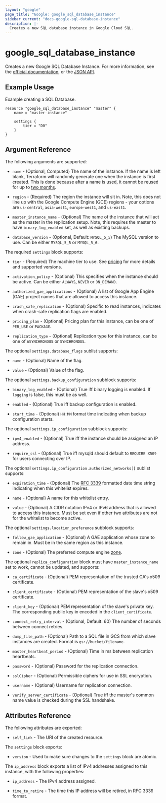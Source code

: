 ```yaml
---
layout: "google"
page_title: "Google: google_sql_database_instance"
sidebar_current: "docs-google-sql-database-instance"
description: |-
  Creates a new SQL database instance in Google Cloud SQL.
---
```


# google\_sql\_database\_instance

Creates a new Google SQL Database Instance. For more information, see the [official documentation](https://cloud.google.com/sql/), or the [JSON API](https://cloud.google.com/sql/docs/admin-api/v1beta4/instances).

## Example Usage

Example creating a SQL Database.

```
resource "google_sql_database_instance" "master" {
    name = "master-instance"

    settings {
        tier = "D0"
    }
}
```

## Argument Reference

The following arguments are supported:

* `name` - (Optional, Computed) The name of the instance. If the name is left
  blank, Terraform will randomly generate one when the instance is first
  created. This is done because after a name is used, it cannot be reused
  for up to [two months](https://cloud.google.com/sql/docs/delete-instance).

* `region` - (Required) The region the instance will sit in. Note, this does
  not line up with the Google Compute Engine (GCE) regions - your options are
  `us-central`, `asia-west1`, `europe-west1`, and `us-east1`.

* `master_instance_name` - (Optional) The name of the instance that will act as
  the master in the replication setup. Note, this requires the master to have
  `binary_log_enabled` set, as well as existing backups.

* `database_version` - (Optional, Default: `MYSQL_5_5`) The MySQL version to
  use. Can be either `MYSQL_5_5` or `MYSQL_5_6`.

The required `settings` block supports:

* `tier` - (Required) The machine tier to use. See
  [pricing](https://cloud.google.com/sql/pricing) for more details and
  supported versions.

* `activation_policy` - (Optional) This specifies when the instance should be
  active. Can be either `ALWAYS`, `NEVER` or `ON_DEMAND`.

* `authorized_gae_applications` - (Optional) A list of Google App Engine (GAE) project names that
  are allowed to access this instance.

* `crash_safe_replication` - (Optional) Specific to read instances, indicates
  when crash-safe replication flags are enabled.

* `pricing_plan` - (Optional) Pricing plan for this instance, can be one of
  `PER_USE` or `PACKAGE`.

* `replication_type` - (Optional) Replication type for this instance, can be one of
  `ASYNCHRONOUS` or `SYNCHRONOUS`.

The optional `settings.database_flags` sublist supports:

* `name` - (Optional) Name of the flag.

* `value` - (Optional) Value of the flag.

The optional `settings.backup_configuration` subblock supports:

* `binary_log_enabled` - (Optional) True iff binary logging is enabled. If
  `logging` is false, this must be as well.

* `enabled` - (Optional) True iff backup configuration is enabled.

* `start_time` - (Optional) `HH:MM` format time indicating when backup
  configuration starts.

The optional `settings.ip_configuration` subblock supports:

* `ipv4_enabled` - (Optional) True iff the instance should be assigned an IP
  address.

* `require_ssl` - (Optional) True iff mysqld should default to `REQUIRE X509`
  for users connecting over IP.

The optional `settings.ip_configuration.authorized_networks[]` sublist supports:

* `expiration_time` - (Optional) The [RFC
  3339](https://tools.ietf.org/html/rfc3339) formatted date time string
  indicating when this whitelist expires.

* `name` - (Optional) A name for this whitelist entry.

* `value` - (Optional) A CIDR notation IPv4 or IPv6 address that is allowed to
  access this instance. Must be set even if other two attributes are not for
  the whitelist to become active.

The optional `settings.location_preference` subblock supports:

* `follow_gae_application` - (Optional) A GAE application whose zone to remain
  in. Must be in the same region as this instance.

* `zone` - (Optional) The preferred compute engine
  [zone](https://cloud.google.com/compute/docs/zones?hl=en).

The optional `replica_configuration` block must have
`master_instance_name` set to work, cannot be updated, and supports:

* `ca_certificate` - (Optional) PEM representation of the trusted CA's x509
  certificate.

* `client_certificate` - (Optional) PEM representation of the slave's x509
  certificate.

* `client_key` - (Optional) PEM representation of the slave's private key.
  The corresponding public key in encoded in the `client_certificate`.

* `connect_retry_interval` - (Optional, Default: 60) The number of seconds
  between connect retries.

* `dump_file_path` - (Optional) Path to a SQL file in GCS from which slave
  instances are created. Format is `gs://bucket/filename`.

* `master_heartbeat_period` - (Optional) Time in ms between replication
  heartbeats.

* `password` - (Optional) Password for the replication connection.

* `sslCipher` - (Optional) Permissible ciphers for use in SSL encryption.

* `username` - (Optional) Username for replication connection.

* `verify_server_certificate` - (Optional) True iff the master's common name
  value is checked during the SSL handshake.

## Attributes Reference

The following attributes are exported:

* `self_link` - The URI of the created resource.

The `settings` block exports:

* `version` - Used to make sure changes to the `settings` block are atomic.

The `ip_address` block exports a list of IPv4 addresses assigned to this
instance, with the following properties:

* `ip_address` - The IPv4 address assigned.

* `time_to_retire` - The time this IP address will be retired, in RFC 3339
  format.
